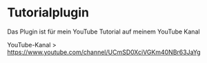 # Tutorialplugin

Das Plugin ist für mein YouTube Tutorial auf meinem YouTube Kanal

YouTube-Kanal > https://www.youtube.com/channel/UCmSD0XciVGKm40NBr63JaYg
